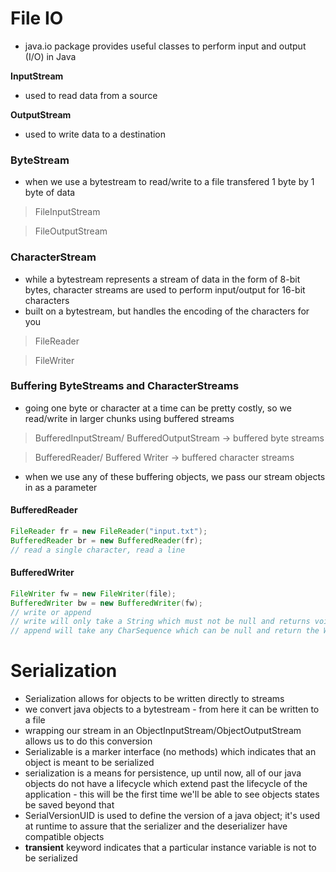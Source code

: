 # File IO
- java.io package provides useful classes to perform input and output (I/O) in Java

**InputStream**
- used to read data from a source

**OutputStream**
- used to write data to a destination

### ByteStream
- when we use a bytestream to read/write to a file transfered 1 byte by 1 byte of data

> FileInputStream

> FileOutputStream

### CharacterStream
- while a bytestream represents a stream of data in the form of 8-bit bytes, character streams are used to perform input/output for 16-bit characters
- built on a bytestream, but handles the encoding of the characters for you 

> FileReader

> FileWriter

### Buffering ByteStreams and CharacterStreams
- going one byte or character at a time can be pretty costly, so we read/write in larger chunks using buffered streams

> BufferedInputStream/ BufferedOutputStream -> buffered byte streams

> BufferedReader/ Buffered Writer -> buffered character streams

- when we use any of these buffering objects, we pass our stream objects in as a parameter

#### BufferedReader
```java
FileReader fr = new FileReader("input.txt");
BufferedReader br = new BufferedReader(fr);
// read a single character, read a line
```

#### BufferedWriter
```java
FileWriter fw = new FileWriter(file);
BufferedWriter bw = new BufferedWriter(fw);
// write or append 
// write will only take a String which must not be null and returns void
// append will take any CharSequence which can be null and return the Writer so it can be chained.
```

# Serialization
- Serialization allows for objects to be written directly to streams 
- we convert java objects to a bytestream - from here it can be written to a file
- wrapping our stream in an ObjectInputStream/ObjectOutputStream allows us to do this conversion
- Serializable is a marker interface (no methods) which indicates that an object is meant to be serialized 
- serialization is a means for persistence, up until now, all of our java objects do not have a lifecycle which extend past the lifecycle of the application - this will be the first time we'll be able to see objects states be saved beyond that
- SerialVersionUID is used to define the version of a java object; it's used at runtime to assure that the serializer and the deserializer have compatible objects  
- **transient** keyword indicates that a particular instance variable is not to be serialized